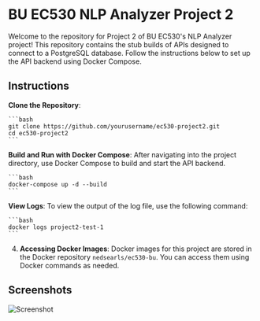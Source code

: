 
# BU EC530 NLP Analyzer Project 2

Welcome to the repository for Project 2 of BU EC530's NLP Analyzer project! This repository contains the stub builds of APIs designed to connect to a PostgreSQL database. Follow the instructions below to set up the API backend using Docker Compose.

## Instructions

 **Clone the Repository**:

    ```bash
    git clone https://github.com/yourusername/ec530-project2.git
    cd ec530-project2
    ```

**Build and Run with Docker Compose**: After navigating into the project directory, use Docker Compose to build and start the API backend.

    ```bash
    docker-compose up -d --build
    ```

**View Logs**: To view the output of the log file, use the following command:

    ```bash
    docker logs project2-test-1
    ```

4. **Accessing Docker Images**: Docker images for this project are stored in the Docker repository `nedsearls/ec530-bu`. You can access them using Docker commands as needed.

## Screenshots

![Screenshot](Screenshot.png)